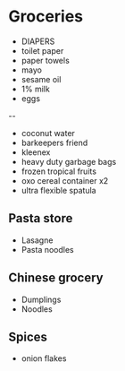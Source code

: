 # Groceries

- DIAPERS
- toilet paper
- paper towels
- mayo
- sesame oil
- 1% milk
- eggs

--

- coconut water
- barkeepers friend
- kleenex
- heavy duty garbage bags
- frozen tropical fruits
- oxo cereal container x2
- ultra flexible spatula

## Pasta store

- Lasagne
- Pasta noodles

## Chinese grocery

- Dumplings
- Noodles

## Spices

- onion flakes
